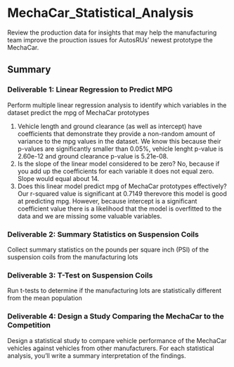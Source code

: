 # MechaCar_Statistical_Analysis
Review the production data for insights that may help the manufacturing team improve the prouction issues for AutosRUs’ newest prototype the MechaCar.

## Summary
### Deliverable 1: Linear Regression to Predict MPG
Perform multiple linear regression analysis to identify which variables in the dataset predict the mpg of MechaCar prototypes
1. Vehicle length and ground clearance (as well as intercept)  have coefficients that demonstrate they provide a non-random amount of variance to the mpg values in the dataset. We know this because their p-values are significantly smaller than 0.05%, vehicle lenght p-value is 2.60e-12 and ground clearance p-value is 5.21e-08.
2. Is the slope of the linear model considered to be zero? No, because if you add up the coefficients for each variable it does not equal zero. Slope would equal about 14.
3. Does this linear model predict mpg of MechaCar prototypes effectively? Our r-squared value is significant at 0.7149 therevore this model is good at predicting mpg. However, because intercept is a  significant coefficient value there is a likelihood that the model is overfitted to the data and we are missing some valuable variables.

### Deliverable 2: Summary Statistics on Suspension Coils
Collect summary statistics on the pounds per square inch (PSI) of the suspension coils from the manufacturing lots

### Deliverable 3: T-Test on Suspension Coils
Run t-tests to determine if the manufacturing lots are statistically different from the mean population

### Deliverable 4: Design a Study Comparing the MechaCar to the Competition
Design a statistical study to compare vehicle performance of the MechaCar vehicles against vehicles from other manufacturers. For each statistical analysis, you’ll write a summary interpretation of the findings.
